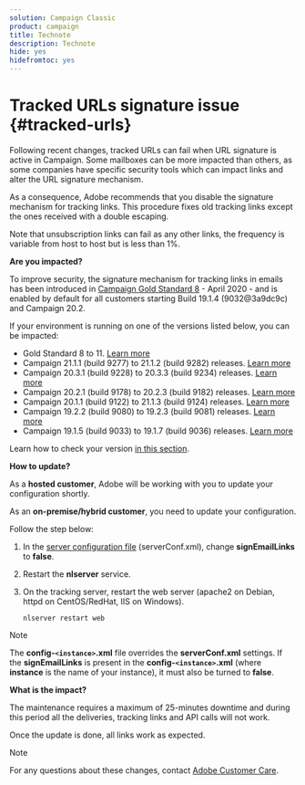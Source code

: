 ```yaml
---
solution: Campaign Classic
product: campaign
title: Technote
description: Technote
hide: yes
hidefromtoc: yes
---
```

# Tracked URLs signature issue {#tracked-urls}

Following recent changes, tracked URLs can fail when URL signature is active in Campaign. Some mailboxes can be more impacted than others, as some companies have specific security tools which can impact links and alter the URL signature mechanism.

As a consequence, Adobe recommends that you disable the signature mechanism for tracking links. This procedure fixes old tracking links except the ones received with a double escaping.

Note that unsubscription links can fail as any other links, the frequency is variable from host to host but is less than 1%.

**Are you impacted?**

To improve security, the signature mechanism for tracking links in emails has been introduced in [Campaign Gold Standard 8](../rn/using/gold-standard.md#gs8) - April 2020 - and is enabled by default for all customers starting Build 19.1.4 (9032@3a9dc9c) and Campaign 20.2.

If your environment is running on one of the versions listed below, you can be impacted:

* Gold Standard 8 to 11. [Learn more](../rn/using/gold-standard.md#gs-8)
* Campaign 21.1.1 (build 9277) to 21.1.2 (build 9282) releases. [Learn more](../rn/using/latest-release.md)
* Campaign 20.3.1 (build 9228) to 20.3.3 (build 9234) releases. [Learn more](../rn/using/release--20-3.md)
* Campaign 20.2.1 (build 9178) to 20.2.3 (build 9182) releases. [Learn more](../rn/using/release--20-2.md)
* Campaign 20.1.1 (build 9122) to 21.1.3 (build 9124) releases. [Learn more](../rn/using/release--20-1.md)
* Campaign 19.2.2 (build 9080) to 19.2.3 (build 9081) releases. [Learn more](../rn/using/release--19-2.md)
* Campaign 19.1.5 (build 9033) to 19.1.7 (build 9036) releases. [Learn more](../rn/using/release--19-1.md)

Learn how to check your version [in this section](../platform/using/launching-adobe-campaign.md#getting-your-campaign-version).

**How to update?**

As a **hosted customer**, Adobe will be working with you to update your configuration shortly.

As an **on-premise/hybrid customer**, you need to update your configuration.

Follow the step below:

1. In the [server configuration file](../installation/using/the-server-configuration-file.md) (serverConf.xml), change **signEmailLinks** to **false**.
1. Restart the **nlserver** service.
1. On the tracking server, restart the web server (apache2 on Debian, httpd on CentOS/RedHat, IIS on Windows).

    ```
    nlserver restart web
    ```

>[!NOTE]
>
>The **config-`<instance>`.xml** file overrides the **serverConf.xml** settings. If the **signEmailLinks** is present in the  **config-`<instance>`.xml** (where **instance** is the name of your instance), it must also be turned to **false**.
>

**What is the impact?**

The maintenance requires a maximum of 25-minutes downtime and during this period all the deliveries, tracking links and API calls will not work.

Once the update is done, all links work as expected.

>[!NOTE]
>
>For any questions about these changes, contact [Adobe Customer Care](https://helpx.adobe.com/enterprise/admin-guide.html/enterprise/using/support-for-experience-cloud.ug.html).
>
